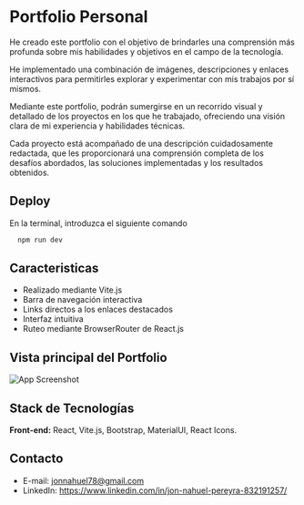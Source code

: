 
# Portfolio Personal

He creado este portfolio con el objetivo de brindarles una comprensión más profunda sobre mis habilidades y objetivos en el campo de la tecnología.

 He implementado una combinación de imágenes, descripciones y enlaces interactivos para permitirles explorar y experimentar con mis trabajos por sí mismos.

Mediante este portfolio, podrán sumergirse en un recorrido visual y detallado de los proyectos en los que he trabajado, ofreciendo una visión clara de mi experiencia y habilidades técnicas.

 Cada proyecto está acompañado de una descripción cuidadosamente redactada, que les proporcionará una comprensión completa de los desafíos abordados, las soluciones implementadas y los resultados obtenidos.


## Deploy

En la terminal, introduzca el siguiente comando

```bash
  npm run dev
```


## Caracteristicas

- Realizado mediante Vite.js
- Barra de navegación interactiva
- Links directos a los enlaces destacados
- Interfaz intuitiva
- Ruteo mediante BrowserRouter de React.js


## Vista principal del Portfolio

![App Screenshot](https://scontent.feze12-1.fna.fbcdn.net/v/t39.30808-6/350463725_203898032558115_590761155463305241_n.jpg?_nc_cat=110&ccb=1-7&_nc_sid=730e14&_nc_ohc=uNkZ8SPG_l4AX81pZuG&_nc_ht=scontent.feze12-1.fna&oh=00_AfBiqvxH16h5h1yxALJE1GIbuGDcHscSOhJjUqJmYcBZuA&oe=647CA9A6)


## Stack de Tecnologías

**Front-end:** React, Vite.js, Bootstrap, MaterialUI, React Icons.




## Contacto

- E-mail: jonnahuel78@gmail.com
- LinkedIn: https://www.linkedin.com/in/jon-nahuel-pereyra-832191257/

